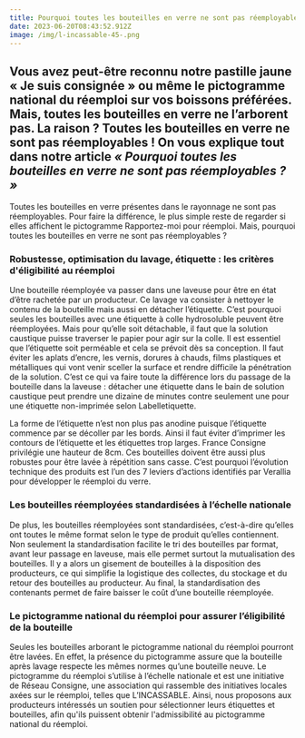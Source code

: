 ```yaml
---
title: Pourquoi toutes les bouteilles en verre ne sont pas réemployables ?
date: 2023-06-20T08:43:52.912Z
image: /img/l-incassable-45-.png
---
```

## Vous avez peut-être reconnu notre pastille jaune « Je suis consignée » ou même le pictogramme national du réemploi sur vos boissons préférées. Mais, toutes les bouteilles en verre ne l’arborent pas. La raison ? Toutes les bouteilles en verre ne sont pas réemployables ! On vous explique tout dans notre article *« Pourquoi toutes les bouteilles en verre ne sont pas réemployables ? »*

Toutes les bouteilles en verre présentes dans le rayonnage ne sont pas réemployables. Pour faire la différence, le plus simple reste de regarder si elles affichent le pictogramme Rapportez-moi pour réemploi. Mais, pourquoi toutes les bouteilles en verre ne sont pas réemployables ?

### R﻿obustesse, optimisation du lavage, étiquette : les critères d'éligibilité au réemploi

Une bouteille réemployée va passer dans une laveuse pour être en état d’être rachetée par un producteur. Ce lavage va consister à nettoyer le contenu de la bouteille mais aussi en détacher l’étiquette. C’est pourquoi seules les bouteilles avec une étiquette à colle hydrosoluble peuvent être réemployées. Mais pour qu’elle soit détachable, il faut que la solution caustique puisse traverser le papier pour agir sur la colle. Il est essentiel que l’étiquette soit perméable et cela se prévoit dès sa conception. Il faut éviter les aplats d’encre, les vernis, dorures à chauds, films plastiques et métalliques qui vont venir sceller la surface et rendre difficile la pénétration de la solution. C’est ce qui va faire toute la différence lors du passage de la bouteille dans la laveuse : détacher une étiquette dans le bain de solution caustique peut prendre une dizaine de minutes contre seulement une pour une étiquette non-imprimée selon Labelletiquette. 

La forme de l’étiquette n’est non plus pas anodine puisque l’étiquette commence par se décoller par les bords. Ainsi il faut éviter d’imprimer les contours de l’étiquette et les étiquettes trop larges. France Consigne privilégie une hauteur de 8cm. Ces bouteilles doivent être aussi plus robustes pour être lavée à répétition sans casse. C’est pourquoi l’évolution technique des produits est l’un des 7 leviers d’actions identifiés par Verallia pour développer le réemploi du verre. 

### Les bouteilles réemployées standardisées à l’échelle nationale

De plus, les bouteilles réemployées sont standardisées, c’est-à-dire qu’elles ont toutes le même format selon le type de produit qu’elles contiennent. Non seulement la standardisation facilite le tri des bouteilles par format, avant leur passage en laveuse, mais elle permet surtout la mutualisation des bouteilles. Il y a alors un gisement de bouteilles à la disposition des producteurs, ce qui simplifie la logistique des collectes, du stockage et du retour des bouteilles au producteur. Au final, la standardisation des contenants permet de faire baisser le coût d’une bouteille réemployée. 

### Le pictogramme national du réemploi pour assurer l’éligibilité de la bouteille 

Seules les bouteilles arborant le pictogramme national du réemploi pourront être lavées. En effet, la présence du pictogramme assure que la bouteille après lavage respecte les mêmes normes qu’une bouteille neuve. Le pictogramme du réemploi s’utilise à l’échelle nationale et est une initiative de Réseau Consigne, une association qui rassemble des initiatives locales axées sur le réemploi, telles que L’INCASSABLE. Ainsi, nous proposons aux producteurs intéressés un soutien pour sélectionner leurs étiquettes et bouteilles, afin qu'ils puissent obtenir l'admissibilité au pictogramme national du réemploi.